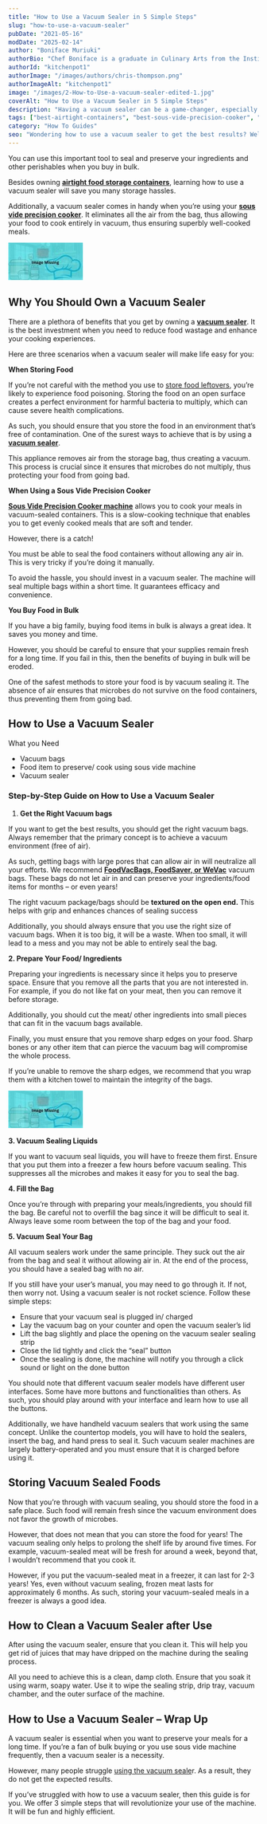 ```yaml
---
title: "How to Use a Vacuum Sealer in 5 Simple Steps"
slug: "how-to-use-a-vacuum-sealer"
pubDate: "2021-05-16"
modDate: "2025-02-14"
author: "Boniface Muriuki"
authorBio: "Chef Boniface is a graduate in Culinary Arts from the Institute of Culinary Education, New York. He has worked in several restaurants and is currently the Head Chef at Cavali Restaurant. He has excelled in developing unique recipes and influencing the menu at the restaurant. He prides himself in sharing his knowledge at thekitchenpot.com where he writes about the best cookware for various recipes.."
authorId: "kitchenpot1"
authorImage: "/images/authors/chris-thompson.png"
authorImageAlt: "kitchenpot1"
image: "/images/2-How-to-Use-a-vacuum-sealer-edited-1.jpg"
coverAlt: "How to Use a Vacuum Sealer in 5 Simple Steps"
description: "Having a vacuum sealer can be a game-changer, especially when it comes to preserving your ingredients and reducing food wastage. Whether you're storing food, using a sous vide cooker, or buying in bulk, a vacuum sealer can make your"
tags: ["best-airtight-containers", "best-sous-vide-precision-cooker", "best-vacuum-sealer-for-sous-vide", "sous-vide"]
category: "How To Guides"
seo: "Wondering how to use a vacuum sealer to get the best results? Well, sealing your food in a vacuum sealer shouldn't be a hassle. Here is how you do it in 5 steps"
---
```


You can use this important tool to seal and preserve your ingredients and other perishables when you buy in bulk. 

Besides owning **[airtight food storage containers](https://thekitchenpot.com/blog/best-airtight-food-storage-containers//)**, learning how to use a vacuum sealer will save you many storage hassles. 

Additionally, a vacuum sealer comes in handy when you’re using your **[sous vide precision cooker](https://thekitchenpot.com/blog/sous-vide-power-precision-cooker//)**. It eliminates all the air from the bag, thus allowing your food to cook entirely in vacuum, thus ensuring superbly well-cooked meals.

![How To Use A Vacuum Sealer](images/portablegasgrill.jpg)

## Why You Should Own a Vacuum Sealer 

There are a plethora of benefits that you get by owning a **[vacuum sealer](https://thekitchenpot.com/blog/best-vacuum-sealer-for-sous-vide//)**. It is the best investment when you need to reduce food wastage and enhance your cooking experiences.

Here are three scenarios when a vacuum sealer will make life easy for you:

**When Storing Food** 

If you’re not careful with the method you use to [store food leftovers](https://www.wikihow.com/Store-Food), you’re likely to experience food poisoning. Storing the food on an open surface creates a perfect environment for harmful bacteria to multiply, which can cause severe health complications. 

As such, you should ensure that you store the food in an environment that’s free of contamination. One of the surest ways to achieve that is by using a **[vacuum sealer](https://thekitchenpot.com/blog/best-vacuum-sealer-for-sous-vide//)**. 

This appliance removes air from the storage bag, thus creating a vacuum. This process is crucial since it ensures that microbes do not multiply, thus protecting your food from going bad. 

**When Using a Sous Vide Precision Cooker** 

**[Sous Vide Precision Cooker machine](https://thekitchenpot.com/blog/sous-vide-power-precision-cooker//)** allows you to cook your meals in vacuum-sealed containers. This is a slow-cooking technique that enables you to get evenly cooked meals that are soft and tender. 

However, there is a catch!

You must be able to seal the food containers without allowing any air in. This is very tricky if you’re doing it manually. 

To avoid the hassle, you should invest in a vacuum sealer. The machine will seal multiple bags within a short time. It guarantees efficacy and convenience. 

**You Buy Food in Bulk** 

If you have a big family, buying food items in bulk is always a great idea. It saves you money and time.

However, you should be careful to ensure that your supplies remain fresh for a long time. If you fail in this, then the benefits of buying in bulk will be eroded. 

One of the safest methods to store your food is by vacuum sealing it. The absence of air ensures that microbes do not survive on the food containers, thus preventing them from going bad. 

## **How to Use a Vacuum Sealer** 

What you Need

-   Vacuum bags
-   Food item to preserve/ cook using sous vide machine
-   Vacuum sealer 

### **Step-by-Step Guide on How to Use a Vacuum Sealer**

1. **Get the Right Vacuum bags** 

If you want to get the best results, you should get the right vacuum bags. Always remember that the primary concept is to achieve a vacuum environment (free of air). 

As such, getting bags with large pores that can allow air in will neutralize all your efforts. We recommend **[FoodVacBags, FoodSaver, or WeVac](https://www.amazon.com/s?k=foodvacbags+vacuum+sealer+bags&crid=39BE9RFO0E83S%3Ftag%3Dkitchenpot-20)** vacuum bags. These bags do not let air in and can preserve your ingredients/food items for months – or even years! 

The right vacuum package/bags should be **textured on the open end.** This helps with grip and enhances chances of sealing success

Additionally, you should always ensure that you use the right size of vacuum bags. When it is too big, it will be a waste. When too small, it will lead to a mess and you may not be able to entirely seal the bag. 

**2\. Prepare Your Food/ Ingredients**

Preparing your ingredients is necessary since it helps you to preserve space. Ensure that you remove all the parts that you are not interested in. For example, if you do not like fat on your meat, then you can remove it before storage.

Additionally, you should cut the meat/ other ingredients into small pieces that can fit in the vacuum bags available. 

Finally, you must ensure that you remove sharp edges on your food. Sharp bones or any other item that can pierce the vacuum bag will compromise the whole process. 

If you’re unable to remove the sharp edges, we recommend that you wrap them with a kitchen towel to maintain the integrity of the bags. 

![how to vacuum seal liquids with foodsaver](images/portablegasgrill.jpg)

**3\. Vacuum Sealing Liquids**

If you want to vacuum seal liquids, you will have to freeze them first. Ensure that you put them into a freezer a few hours before vacuum sealing. This suppresses all the microbes and makes it easy for you to seal the bag. 

**4\. Fill the Bag**

Once you’re through with preparing your meals/ingredients, you should fill the bag. Be careful not to overfill the bag since it will be difficult to seal it. Always leave some room between the top of the bag and your food. 

**5\. Vacuum Seal Your Bag** 

All vacuum sealers work under the same principle. They suck out the air from the bag and seal it without allowing air in. At the end of the process, you should have a sealed bag with no air. 

If you still have your user’s manual, you may need to go through it. If not, then worry not. Using a vacuum sealer is not rocket science. Follow these simple steps:

-   Ensure that your vacuum seal is plugged in/ charged
-   Lay the vacuum bag on your counter and open the vacuum sealer’s lid
-   Lift the bag slightly and place the opening on the vacuum sealer sealing strip
-   Close the lid tightly and click the “seal” button 
-   Once the sealing is done, the machine will notify you through a click sound or light on the done button

You should note that different vacuum sealer models have different user interfaces. Some have more buttons and functionalities than others. As such, you should play around with your interface and learn how to use all the buttons. 

Additionally, we have handheld vacuum sealers that work using the same concept. Unlike the countertop models, you will have to hold the sealers, insert the bag, and hand press to seal it. Such vacuum sealer machines are largely battery-operated and you must ensure that it is charged before using it. 

## Storing Vacuum Sealed Foods 

Now that you’re through with vacuum sealing, you should store the food in a safe place. Such food will remain fresh since the vacuum environment does not favor the growth of microbes. 

However, that does not mean that you can store the food for years! The vacuum sealing only helps to prolong the shelf life by around five times. For example, vacuum-sealed meat will be fresh for around a week, beyond that, I wouldn’t recommend that you cook it. 

However, if you put the vacuum-sealed meat in a freezer, it can last for 2-3 years! Yes, even without vacuum sealing, frozen meat lasts for approximately 6 months. As such, storing your vacuum-sealed meals in a freezer is always a good idea. 

## How to Clean a Vacuum Sealer after Use 

After using the vacuum sealer, ensure that you clean it. This will help you get rid of juices that may have dripped on the machine during the sealing process. 

All you need to achieve this is a clean, damp cloth. Ensure that you soak it using warm, soapy water. Use it to wipe the sealing strip, drip tray, vacuum chamber, and the outer surface of the machine. 

## How to Use a Vacuum Sealer – Wrap Up

A vacuum sealer is essential when you want to preserve your meals for a long time. If you’re a fan of bulk buying or you use sous vide machine frequently, then a vacuum sealer is a necessity. 

However, many people struggle [using the vacuum seale](https://www.cnet.com/home/smart-home/why-you-should-buy-a-vacuum-sealer/)r. As a result, they do not get the expected results. 

If you’ve struggled with how to use a vacuum sealer, then this guide is for you. We offer 3 simple steps that will revolutionize your use of the machine. It will be fun and highly efficient.